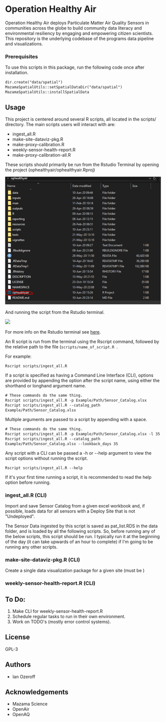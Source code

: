 # Operation Healthy Air

Operation Healthy Air deploys Particulate Matter Air Quality Sensors in communities across the globe to build community data literacy and environmental resiliency by engaging and empowering citizen scientists. This repository is the underlying codebase of the programs data pipeline and visualizations.

### Prerequisites
To use this scripts in this package, run the following code once after installation.

```
dir.create("data/spatial")
MazamaSpatialUtils::setSpatialDataDir("data/spatial")
MazamaSpatialUtils::installSpatialData

```


## Usage

This project is centered around several R scripts, all located in the scripts/ directory. 
The main scripts users will interact with are:

* ingest_all.R
* make-site-dataviz-pkg.R
* make-proxy-calibration.R
* weekly-sensor-health-report.R
* make-proxy-calibration-all.R

These scripts should primarily be run from the Rstudio Terminal by opening the project (ophealthyair/ophealthyair.Rproj)

<img src="resources/imgs/open-proj.PNG">

And running the script from the Rstudio terminal.

<img src="resources/img/terminal-ex.PNG">

For more info on the Rstudio terminal see [here](https://github.com/adam-p/markdown-here/wiki/Markdown-Cheatsheet).

An R script is run from the terminal using the Rscript command, followed by the relative path to the file (`scripts/name_of_script.R `. 

For example: 

```
Rscript scripts/ingest_all.R
```

If a script is specified as having a Command Line Interface (CLI), options are provided by appending the option after the script name, using either the shorthand or longhand argument name.

```
# These commands do the same thing.
Rscript scripts/ingest_all.R -p Example/Path/Sensor_Catalog.xlsx
Rscript scripts/ingest_all.R --catalog_path Example/Path/Sensor_Catalog.xlsx
```
Multiple arguments are passed to a script by appending with a space.

```
# These commands do the same thing.
Rscript scripts/ingest_all.R -p Example/Path/Sensor_Catalog.xlsx -l 35
Rscript scripts/ingest_all.R --catalog_path Example/Path/Sensor_Catalog.xlsx --lookback_days 35
```

Any script with a CLI can be passed a -h or --help argument to view the script options without running the script.

```
Rscript scripts/ingest_all.R --help
```
If it's your first time running a script, it is recommended to read the help option before running.

### ingest_all.R (CLI)

Import and save Sensor Catalog from a given excel workbook and, if possible, loads data for all sensors with a Deploy Site that is not "Undeployed".

The Sensor Data ingested by this script is saved as pat_list.RDS in the data folder, and is loaded by all the following scripts.
So, before running any of the below scripts, this script should be run. I typically run it at the beginning of the day (it can take upwards of an hour to complete) if I'm going to be running any other scripts. 

### make-site-dataviz-pkg.R (CLI)

Create a single data visualization package for a given site (must be )

### weekly-sensor-health-report.R (CLI)




## To Do:
1. Make CLI for weekly-sensor-health-report.R
2. Schedule regular tasks to run in their own environment.
3. Work on TODO's (mostly error control systems).

## License
GPL-3

## Authors

* Ian Ozeroff

## Acknowledgements
* Mazama Science
* OpenAir
* OpenAQ

